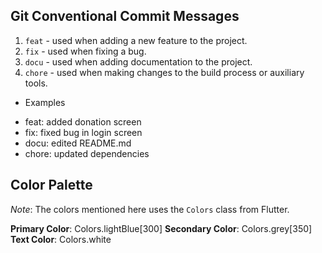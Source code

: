 ## Git Conventional Commit Messages

1. `feat` - used when adding a new feature to the project.
2. `fix` - used when fixing a bug.
3. `docu` - used when adding documentation to the project.
4. `chore` - used when making changes to the build process or auxiliary tools.

* Examples
- feat: added donation screen
- fix: fixed bug in login screen
- docu: edited README.md
- chore: updated dependencies

## Color Palette

*Note*: The colors mentioned here uses the `Colors` class from Flutter.

**Primary Color**: Colors.lightBlue[300]
**Secondary Color**: Colors.grey[350]
**Text Color**: Colors.white


